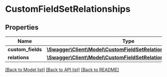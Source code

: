 # CustomFieldSetRelationships

## Properties
Name | Type | Description | Notes
------------ | ------------- | ------------- | -------------
**custom_fields** | [**\Swagger\Client\Model\CustomFieldSetRelationshipsCustomFields**](CustomFieldSetRelationshipsCustomFields.md) |  | [optional] 
**relations** | [**\Swagger\Client\Model\CustomFieldSetRelationshipsRelations**](CustomFieldSetRelationshipsRelations.md) |  | [optional] 

[[Back to Model list]](../../README.md#documentation-for-models) [[Back to API list]](../../README.md#documentation-for-api-endpoints) [[Back to README]](../../README.md)

